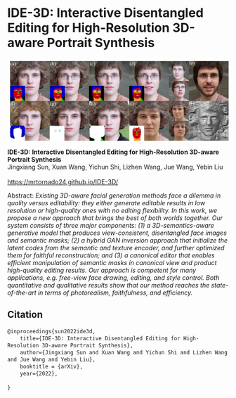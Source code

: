 # IDE-3D: Interactive Disentangled Editing for High-Resolution 3D-aware Portrait Synthesis</sub>

![Teaser image](./teaser.jpg)

**IDE-3D: Interactive Disentangled Editing for High-Resolution 3D-aware Portrait Synthesis**<br>
Jingxiang Sun, Xuan Wang, Yichun Shi, Lizhen Wang, Jue Wang, Yebin Liu<br>
<br>
https://mrtornado24.github.io/IDE-3D/<br>

Abstract: *Existing 3D-aware facial generation methods face a dilemma in quality versus editability: they either generate editable results in low resolution or high-quality ones with no editing flexibility. In this work, we propose a new approach that brings the best of both worlds together. Our system consists of three major components: (1) a 3D-semantics-aware generative model that produces view-consistent, disentangled face images and semantic masks; (2) a hybrid GAN inversion approach that initialize the latent codes from the semantic and texture encoder, and further optimized them for faithful reconstruction; and (3) a canonical editor that enables efficient manipulation of semantic masks in canonical view and product high-quality editing results. Our approach is competent for many applications, e.g. free-view face drawing, editing, and style control. Both quantitative and qualitative results show that our method reaches the state-of-the-art in terms of photorealism, faithfulness, and efficiency.*

## Citation

```
@inproceedings{sun2022ide3d,
    title={IDE-3D: Interactive Disentangled Editing for High-Resolution 3D-aware Portrait Synthesis},
    author={Jingxiang Sun and Xuan Wang and Yichun Shi and Lizhen Wang and Jue Wang and Yebin Liu},
    booktitle = {arXiv},
    year={2022},
   
}
```

